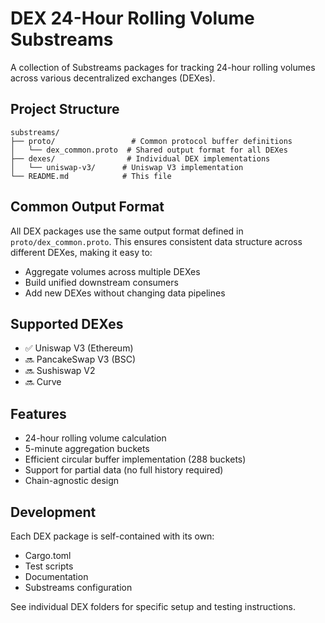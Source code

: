 # DEX 24-Hour Rolling Volume Substreams

A collection of Substreams packages for tracking 24-hour rolling volumes across various decentralized exchanges (DEXes).

## Project Structure

```
substreams/
├── proto/                 # Common protocol buffer definitions
│   └── dex_common.proto  # Shared output format for all DEXes
├── dexes/                # Individual DEX implementations
│   └── uniswap-v3/      # Uniswap V3 implementation
└── README.md            # This file
```

## Common Output Format

All DEX packages use the same output format defined in `proto/dex_common.proto`. This ensures consistent data structure across different DEXes, making it easy to:
- Aggregate volumes across multiple DEXes
- Build unified downstream consumers
- Add new DEXes without changing data pipelines

## Supported DEXes

- ✅ Uniswap V3 (Ethereum)
- 🔜 PancakeSwap V3 (BSC)
- 🔜 Sushiswap V2
- 🔜 Curve

## Features

- 24-hour rolling volume calculation
- 5-minute aggregation buckets
- Efficient circular buffer implementation (288 buckets)
- Support for partial data (no full history required)
- Chain-agnostic design

## Development

Each DEX package is self-contained with its own:
- Cargo.toml
- Test scripts
- Documentation
- Substreams configuration

See individual DEX folders for specific setup and testing instructions.